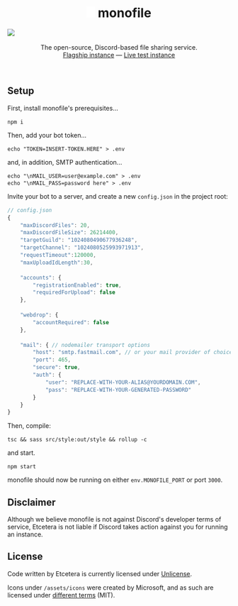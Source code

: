 <h1 align="center"><img src="./assets/icons/icon.svg" height="24"> monofile</h1>
<img src="https://repository-images.githubusercontent.com/542329820/e7bfd0af-179d-43cd-b6e8-945e9bd5acf9">
<p align="center">The open-source, Discord-based file sharing service.<br><a href="https://fyle.uk">Flagship instance</a> &mdash; <a href="https://beta.fyle.uk">Live test instance</a></p>

<br>

## Setup

First, install monofile's prerequisites...
```
npm i
```

Then, add your bot token...
```
echo "TOKEN=INSERT-TOKEN.HERE" > .env
```
and, in addition, SMTP authentication...
```
echo "\nMAIL_USER=user@example.com" > .env
echo "\nMAIL_PASS=password here" > .env
```

Invite your bot to a server, and create a new `config.json` in the project root:
```js
// config.json
{
    "maxDiscordFiles": 20,
    "maxDiscordFileSize": 26214400,
    "targetGuild": "1024080490677936248",
    "targetChannel": "1024080525993971913",
    "requestTimeout":120000,
    "maxUploadIdLength":30,

    "accounts": {
        "registrationEnabled": true,
        "requiredForUpload": false
    },

    "webdrop": {
        "accountRequired": false
    },

    "mail": { // nodemailer transport options
        "host": "smtp.fastmail.com", // or your mail provider of choice
        "port": 465,
        "secure": true,
        "auth": {
            "user": "REPLACE-WITH-YOUR-ALIAS@YOURDOMAIN.COM",
            "pass": "REPLACE-WITH-YOUR-GENERATED-PASSWORD"
        }
    }
}
```

Then, compile:
```
tsc && sass src/style:out/style && rollup -c
```
and start.
```
npm start
```

monofile should now be running on either `env.MONOFILE_PORT` or port `3000`.

## Disclaimer

Although we believe monofile is not against Discord's developer terms of service, Etcetera is not liable if Discord takes action against you for running an instance.

## License

Code written by Etcetera is currently licensed under [Unlicense](./LICENSE).

Icons under `/assets/icons` were created by Microsoft, and as such are licensed under [different terms](./assets/icons/README.md) (MIT).

